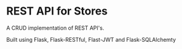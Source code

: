 # REST API for Stores

A CRUD implementation of REST API's.

Built using Flask, Flask-RESTful, Flast-JWT and Flask-SQLAlchemty

